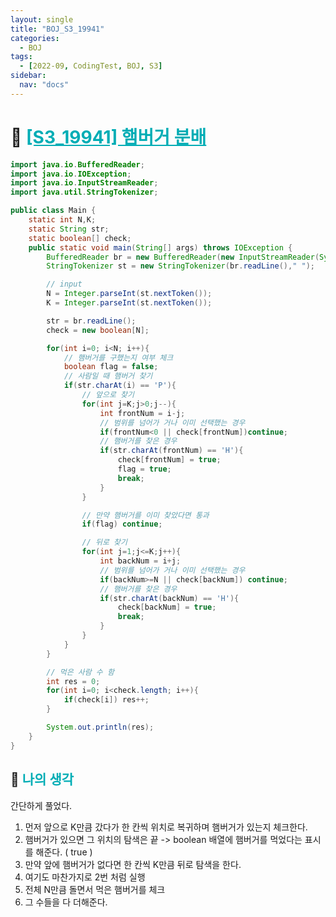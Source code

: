 ```yaml
---
layout: single
title: "BOJ_S3_19941"
categories:
  - BOJ
tags:
  - [2022-09, CodingTest, BOJ, S3]
sidebar:
  nav: "docs"
---
```


# 📁 <b><a style="color:#00adb5" href="https://www.acmicpc.net/problem/19941" target=_blank>[S3_19941] 햄버거 분배</a></b>

```java
import java.io.BufferedReader;
import java.io.IOException;
import java.io.InputStreamReader;
import java.util.StringTokenizer;

public class Main {
    static int N,K;
    static String str;
    static boolean[] check;
    public static void main(String[] args) throws IOException {
        BufferedReader br = new BufferedReader(new InputStreamReader(System.in));
        StringTokenizer st = new StringTokenizer(br.readLine()," ");

        // input
        N = Integer.parseInt(st.nextToken());
        K = Integer.parseInt(st.nextToken());

        str = br.readLine();
        check = new boolean[N];

        for(int i=0; i<N; i++){
            // 햄버거를 구했는지 여부 체크
            boolean flag = false;
            // 사람일 때 햄버거 찾기
            if(str.charAt(i) == 'P'){
                // 앞으로 찾기
                for(int j=K;j>0;j--){
                    int frontNum = i-j;
                    // 범위를 넘어가 거나 이미 선택했는 경우
                    if(frontNum<0 || check[frontNum])continue;
                    // 햄버거를 찾은 경우
                    if(str.charAt(frontNum) == 'H'){
                        check[frontNum] = true;
                        flag = true;
                        break;
                    }
                }

                // 만약 햄버거를 이미 찾았다면 통과
                if(flag) continue;

                // 뒤로 찾기
                for(int j=1;j<=K;j++){
                    int backNum = i+j;
                    // 범위를 넘어가 거나 이미 선택했는 경우
                    if(backNum>=N || check[backNum]) continue;
                    // 햄버거를 찾은 경우
                    if(str.charAt(backNum) == 'H'){
                        check[backNum] = true;
                        break;
                    }
                }
            }
        }

		// 먹은 사람 수 함
        int res = 0;
        for(int i=0; i<check.length; i++){
            if(check[i]) res++;
        }

        System.out.println(res);
    }
}
```

## 🤔 <b><a style="color:#00adb5">나의 생각</a></b>

간단하게 풀었다.<br>

1. 먼저 앞으로 K만큼 갔다가 한 칸씩 위치로 복귀하며 햄버거가 있는지 체크한다.
2. 햄버거가 있으면 그 위치의 탐색은 끝 -> boolean 배열에 햄버거를 먹었다는 표시를 해준다. ( true )
3. 만약 앞에 햄버거가 없다면 한 칸씩 K만큼 뒤로 탐색을 한다.
4. 여기도 마찬가지로 2번 처럼 실행
5. 전체 N만큼 돌면서 먹은 햄버거를 체크
6. 그 수들을 다 더해준다.
